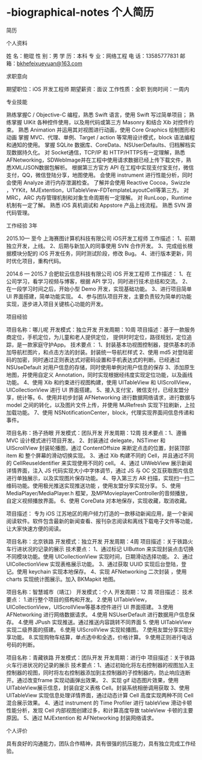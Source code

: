 # -biographical-notes 个人简历
简历

个人资料

姓 名：鲍琨 					性 别：男
学 历：本科					专 业：网络工程
电 话：13585777831				邮 箱：bkhefeixueyuan@163.com

求职意向

期望职位：iOS 开发工程师			期望薪资：面议
工作性质：全职					到岗时间：一周内

专业技能

熟练掌握C / Objective-C 编程，熟悉 Swift 语言，使用 Swift 写过简单项目；
熟练掌握 UIKit 各种控件使用，以及用代码或第三方 Masonry 和结合 Xib 对控件约束。
熟悉 Animation 并运用其对视图进行动画，使用 Core Graphics 绘制图形和动画
掌握 MVC、代理、单例、Target / action 等常用设计模式，block 语法编程和通知的使用。
掌握 SQLite 数据库、CoreData、NSUserDefaults、归档解档实现数据持久化。
对 Socket通信，TCP/IP 和 HTTP/HTTPS有一定理解，熟悉 AFNetworking，SDWebImage并在工程中使用请求数据已经上传下载文件，熟悉XML/JSON数据包解析。
根据第三方官方 API 在工程中实现支付宝支付，微信支付，QQ，微信登陆分享，地图使用。
会使用 instrument 进行性能分析，同时会使用 Analyze 进行内存泄漏检查。
了解并会使用 Reactive Cocoa，Swizzle ，YYKit，MJExtention，UITableView-FDTemplateLayoutCell等第三方。
对 MRC，ARC 内存管理机制和对象生命周期有一定理解。
对 RunLoop，Runtime 机制有一定了解。
熟悉 iOS 真机调试和 Appstore 产品上线流程。
熟悉 SVN 源代码管理。

工作经验   3年

2015.10— 至今			上海赛图计算机科技有限公司   	iOS开发工程师
工作描述：
	1、前期独立开发，上线。
	2、后期与新加入的同事使用 SVN 合作开发。
	3、完成组长根据模块分配的 iOS 开发任务，同时测试阶段，修改 Bug。
	4、进行版本更新，同时优化项目，重构代码。

2014.6 — 2015.7                      合肥软云信息科技有限公司   iOS 开发工程师
工作描述：
	1、在公司学习，看学习视频与博客，根据 API 学习，同时进行技术总结和交流。
	2、在一段学习时间之后，开始小型 Demo 开发，实现基础功能。
	3、进行项目简单 UI 界面搭建，简单功能实现。
	4、参与团队项目开发，主要负责较为简单的功能实现，逐步进入项目关键核心功能的开发。

项目经验

 项目名称：哪儿呢
 开发模式：独立开发
 开发周期：10周
项目描述：基于一款服务商定位，手机定位，为儿童和老人提供定位，        提供时时定位，路径规划，定位追踪，是一款家庭守护App。
 技术要点： 1、封装基本功视图控制器，提供基本的添加导航栏图片，和点击方法的封装。封装统一导航栏样式   2、使用 md5 对登陆密码的加密，同时通过正则表达式对密码设置和手机表达式的判断。已经通过 NSUseDefault 对用户信息的存储，同时使用单例对用户信息的保存   3、添加原生地图，并使用自定义 Annotation，同时实现根据经纬度实现定位功能，以及画线功能。 4、使用 Xib 和约束进行视图构建，使用 UITableView 和 UIScrollView，UICollectionView 进行 UI 界面搭建。  5、接入支付宝，微信支付，已经友盟分享，统计等。6、使用并初步封装 AFNetworking 进行数据网络请求，进行数据与 model 之间的转化，以及图片文件上传，并使用 MJRefresh 实现下拉刷新，上拉加载功能。 7、使用 NSNotificationCenter，block，代理实现界面间信息传递和事件。
	

项目名称：扬子扬眼
开发模式：团队开发
开发周期：12周
技术要点：1、遵循 MVC 设计模式进行项目开发。 2、封装通过 delegate，NSTimer 和 UIScrollView 封装轮播图，通过 ContentOffsize 来断定点击的位置，封装顶部 item 和 整个屏幕的滑动切换实现。  3、通过 Xib 构建不同的 Cell，并且通过不同的 CellReuseIdentifier 来实现使用不同的 cell。 4、通过 UIWebView 展示新闻详情界面，注入 JS 代码实现大小中字体调节，通过 JS 与 OC 交互获取图片信息进行单独展示，以及实现图片保存功能。  4、导入第三方 AR 扫描，实现扫一扫二维码功能。使用极光推送实现推送功能 ，使用友盟分享实现分享。  5、使用 MediaPlayer/MediaPlayer.h 框架，及MPMovieplayerController的音频播放，自定义视频播放界面。 6、使用 CoreData 对本地保存，实现收藏，取消收藏。 

项目描述： 专为 iOS 江苏地区的用户倾力打造的一款移动新闻应用，是一个新闻阅读软件。软件包含最新的新闻查看、报刊杂志阅读和离线下载电子文件等功能，让大家快速方便的阅读。

 项目名称：北京铁路
 开发模式：独立开发
 开发周期：4周
 项目描述：关于铁路火车行进状况的记录的展示
 技术要点：  1、通过标记 UIButton 来实现封装点击切换不同模块功能。使用 UICollectionView 实现时间，日期滑动选择功能。  2、通过 UICollectionView 实现表格展示功能。 3、通过获取 UUID 实现后台登陆，登记。使用 keychain 实现本地保存。 4、实现 AFNetworking 二次封装 ，使用 charts 实现统计图展示。加入 BKMapkit 地图。


 项目名称：智慧城市（靖江）
 开发模式：个人
 开发周期：12 周
 项目描述：
 技术要点： 1.进行整个项目的搭构和开发。 2.使用 UITableView，UICollectionView，UIScrollView等基本控件进行 UI 界面搭建。 3.使用 AFNetworking 进行网络数据请求。 4.使用 NSUserDefault 进行数据用户信息保存。 4.使用 JPush 实现推送。通过推送内容跳转不同界面  5. 使用 UITableView 实现二级界面的搭建。 6.使用 UIScrollView 实现轮播图。 7.使用友盟分享实现分享功能。 8.实现购物车结算，单点选中和全选，价格计算。 9.使用正则进行电话号码的判断。

项目名称：青藏铁路
 开发模式：团队开发
 开发周期：进行中
 项目描述：关于铁路火车行进状况的记录的展示
 技术要点：1、通过初始化将左右控制器的视图加入主控制器的视图，同时将左右控制器添加到主控制器的子控制器内，防止响应连断开。通过改变frame 实现动画弹出效果。 2、实现 gif 动态图片效果，使用 UITableView展示信息，封装自定义表格 Cell。封装系统相册调用获取  3、使用 UITableView 实现信息处理详情界面，通过动态计算 Cell 高度实现两种不同 Cell 混合展示效果。 4、通过 instrument 的 Time Profiler 进行 tableView 滑动卡顿性能分析，发现 Cell 内部视图创建过多，和计算高度导致 tableView 卡顿的主要原因。 5、通过 MJExtention 和 AFNetworking 封装网络请求。

	


个人评价

具有良好的沟通能力，团队合作精神，具有很强的抗压能力，具有独立完成工作经验。





